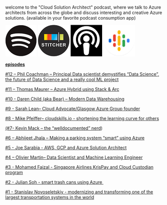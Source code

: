 [](https://podcasts.apple.com/us/podcast/cloud-solution-architects/id1470506823?mt=2&app=itunes)




welcome to the "Cloud Solution Architect" podcast, where we talk to Azure architects from across the globe and discuss interesting and creative Azure solutions. (available in your favorite podcast consumption app)

[![](/assets/blogposts/podcasticons/spotify.png)](https://open.spotify.com/show/3BbVrW8lqA1BJ7McsFYDCL)
[![](/assets/blogposts/podcasticons/stitcher.png)](https://www.stitcher.com/podcast/anand-kumar-r-2/cloud-solution-architects)
[![](/assets/blogposts/podcasticons/apple.png)](https://podcasts.apple.com/us/podcast/cloud-solution-architects/id1470506823?mt=2&app=itunes)
[![](/assets/blogposts/podcasticons/google.png)](https://podcasts.google.com/?feed=aHR0cHM6Ly9mZWVkcy5wb2RjYXN0cGFzcy5uZXQvMTdhMzhmYmVjNTYxMTliNWZlNGM4NmVlZTk3Yzk1ODMucnNz)

**<u>episodes</u>**

[#12 – Phil Coachman – Principal Data scientist demystifies “Data Science”, the future of Data Science and a really cool ML project](https://azuremonk.com/2020/02/01/ep12/)

[#11 – Thomas Maurer – Azure Hybrid using Stack & Arc](https://azuremonk.com/2020/01/14/ep11/)

[#10 - Daren Child (aka Bear) – Modern Data Warehousing](http://azuremonk.com/2020/01/09/ep10/)

[#9 - Sarah Lean– Cloud Advocate/Glasgow Azure Group founder](https://azuremonk.com/2019/12/28/ep9/)

[#8 - Mike Pfeiffer– cloudskills.io - shortening the learning curve for others](https://azuremonk.com/2019/11/18/ep8/)

[(#7- Kevin Mack – the “welldocumented” nerd](https://azuremonk.com/2019/11/11/ep7/))

[#6 – Abhijeet Jhala – Making a parking system “smart” using Azure](https://azuremonk.com/2019/11/01/ep6/)

[#5 - Joe Sarabia - AWS, GCP and Azure Solution Architect](https://azuremonk.com/2019/10/29/ep5/)

[#4 – Olivier Martin– Data Scientist and Machine Learning Engineer](https://azuremonk.com/2019/10/21/ep4/)

[#3 - Mohamed Faizal - Singapore Airlines KrisPay and Cloud Custodian program](http://azuremonk.com/2019/10/14/audio-ep3/)

[#2 - Julian Soh - smart trash cans using Azure ](https://azuremonk.com/2019/07/02/ep2/)

[#1 - Stanislav Novoseletskiy - modernizing and transforming one of the largest transportation systems in the world](https://azuremonk.com/2019/06/27/ep1/)